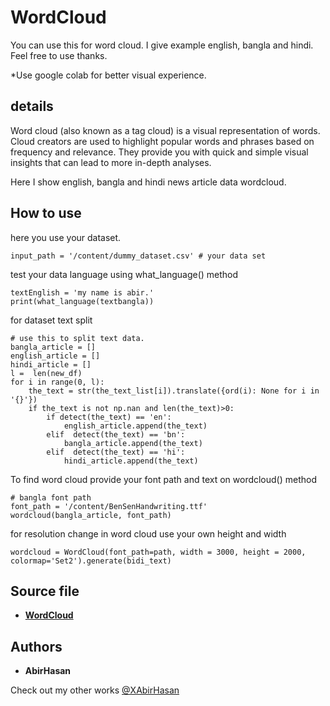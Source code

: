 # WordCloud
 You can use this for word cloud. I give example english, bangla and hindi. Feel free to use thanks.

*Use google colab for better visual experience.
## details
Word cloud (also known as a tag cloud) is a visual representation of words. Cloud creators are used to highlight popular words and phrases based on frequency and relevance. They provide you with quick and simple visual insights that can lead to more in-depth analyses.

Here I show english, bangla and hindi news article data wordcloud.

## How to use

here you use your dataset.
```
input_path = '/content/dummy_dataset.csv' # your data set
```

test your data language using what_language() method

```
textEnglish = 'my name is abir.'
print(what_language(textbangla))
```

for dataset text split 
```
# use this to split text data.
bangla_article = []
english_article = []
hindi_article = []
l =  len(new_df)
for i in range(0, l):
    the_text = str(the_text_list[i]).translate({ord(i): None for i in '{}'})
    if the_text is not np.nan and len(the_text)>0:
        if detect(the_text) == 'en':
            english_article.append(the_text)
        elif  detect(the_text) == 'bn':
            bangla_article.append(the_text)
        elif  detect(the_text) == 'hi':
            hindi_article.append(the_text)
```

To find word cloud provide your font path and text on wordcloud() method

```
# bangla font path
font_path = '/content/BenSenHandwriting.ttf'
wordcloud(bangla_article, font_path)
```

for resolution change in word cloud use your own height and width

```
wordcloud = WordCloud(font_path=path, width = 3000, height = 2000, colormap='Set2').generate(bidi_text)
```

## Source file
* **[WordCloud](https://github.com/XAbirHasan/WordCloud/blob/master/wordCloud.ipynb)**

## Authors

* **AbirHasan**

Check out my other works [@XAbirHasan](https://github.com/XAbirHasan)

